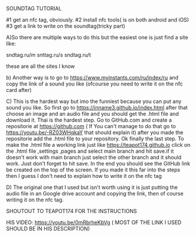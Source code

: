 SOUNDTAG TUTORIAL

#1 get an nfc tag, obviously.
#2 install nfc tools( is on both android and iOS)
#3 get a link to write on the soundtag(tricky part)

A)So there are multiple ways to do this but the easiest one is just find a site like: 

sndtag.ru/m
snttag.ru/s
sndtag.ru/t

these are all the sites I know

b) Another way is to go to https://www.myinstants.com/ru/index/ru
and copy the link of a sound you like (ofcourse you need to write it on the nfc card after)

C) This is the hardest way but imo the funniest because you can put any sound you like.
So first go to https://inname3.github.io/index.html
after that choose an image and an audio file and you should get the .html file and download it.
Thai is the hardest step. Go to GitHub.com and create a repositorie at https://github.com
( If You can't manage to do that go to https://youtu.be/-RZ03WHqkaY that should explain it)
after you made the repositorie add the .html file to your repository.
Ok finally the last step. To make the .html file a working link just like
https://teapot174.github.io
click on the .html file ,settings ,pages and select main branch and hit save.if it doesn't work with main branch just select the other branch and it should work. Just don't forget to hit save. In the end you should see the GitHub link be created on the top of the screen. If you made it this far into the steps then I guess I don't need to explain how to write it on the nfc tag

D) The original one that I used but isn't worth using it is just putting the audio file in an Google drive account and copying the link, then of course writing it on the nfc tag.



SHOUTOUT TO TEAPOT174 FOR THE INSTRUCTIONS 

HIS VIDEO: https://youtu.be/0mRbrheKbVg
( MOST OF THE LINK I USED SHOULD BE IN HIS DESCRIPTION)

